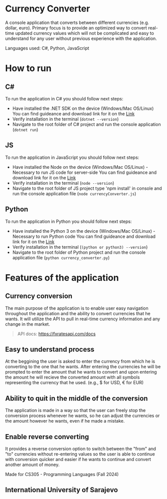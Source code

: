 # Currency Converter
A console application that converts between different currencies (e.g. dollar, euro). Primary focus is to provide an optimized way to convert real-time updated currency values which will not be complicated and easy to understand for any user without previous experience with the application. 

Languages used: C#, Python, JavaScript

# How to run

## C#

To run the application in C# you should follow next steps:
- Have installed the .NET SDK on the device (Windows/Mac OS/Linux)
  You can find guideance and download link for it on the [Link](https://dotnet.microsoft.com/en-us/download)
- Verify installation in the terminal (`dotnet --version`)
- Navigate to the root folder of C# project and run the console application (`dotnet run`)

## JS 

To run the application in JavaScript you should follow next steps:
- Have installed the Node on the device (Windows/Mac OS/Linux) - Necessary to run JS code for server-side
  You can find guideance and download link for it on the [Link](https://nodejs.org/en)
- Verify installation in the terminal (`node --version`)
- Navigate to the root folder of JS project type 'npm install' in console and run the console application file (`node currencyConverter.js`)

## Python 

To run the application in Python you should follow next steps:
- Have installed the Python 3 on the device (Windows/Mac OS/Linux) - Necessary to run Python code
  You can find guideance and download link for it on the [Link](https://www.python.org/downloads/)
- Verify installation in the terminal (`(python or python3) --version`)
- Navigate to the root folder of Python project and run the console application file (`python currency_converter.py`)

# Features of the application 

## Currency conversion

The main purpose of the application is to enable user easy navigation throughout the application and the ability to convert currencies that he wants.
It will utilize the API to pull in real-time currency information and any change in the market. 
>API docs: https://fxratesapi.com/docs

## Easy to understand process

At the beggining the user is asked to enter the currency from which he is converting to the one that he wants. After entering the currencies he will be prompted to enter the amount that he wants to convert and upon entering the amount he will recieve the converted amount with all symbols representing the currency that he used. (e.g., $ for USD, € for EUR)

## Ability to quit in the middle of the conversion

The application is made in a way so that the user can freely stop the conversion process whenever he wants, so he can adjust the currencies or the amount however he wants, even if he made a mistake. 

## Enable reverse converting

It provides a reverse conversion option to switch between the "from" and "to" currencies without re-entering values so the user is able to continue with conversion quicker and easier if he wants to continue and convert another amount of money. 

Made for CS305 - Programming Languages (Fall 2024)

## International University of Sarajevo
